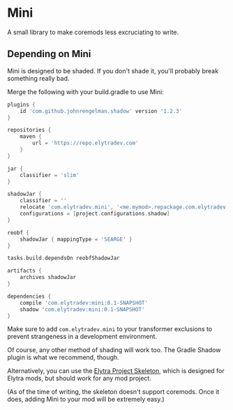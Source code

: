 # Mini

A small library to make coremods less excruciating to write.

## Depending on Mini

Mini is designed to be shaded. If you don't shade it, you'll probably break
something really bad.

Merge the following with your build.gradle to use Mini:

```gradle
plugins {
	id 'com.github.johnrengelman.shadow' version '1.2.3'
}

repositories {
	maven {
		url = 'https://repo.elytradev.com'
	}
}

jar {
	classifier = 'slim'
}

shadowJar {
	classifier = ''
	relocate 'com.elytradev.mini', '<me.mymod>.repackage.com.elytradev.mini'
	configurations = [project.configurations.shadow]
}

reobf {
	shadowJar { mappingType = 'SEARGE' }
}

tasks.build.dependsOn reobfShadowJar

artifacts {
	archives shadowJar
}

dependencies {
	compile 'com.elytradev:mini:0.1-SNAPSHOT'
	shadow 'com.elytradev:mini:0.1-SNAPSHOT'
}
```

Make sure to add `com.elytradev.mini` to your transformer exclusions to prevent
strangeness in a development environment.

Of course, any other method of shading will work too. The Gradle Shadow plugin
is what we recommend, though.

Alternatively, you can use the [Elytra Project Skeleton](https://github.com/elytra/skel),
which is designed for Elytra mods, but should work for any mod project.

(As of the time of writing, the skeleton doesn't support coremods. Once it does,
adding Mini to your mod will be extremely easy.)